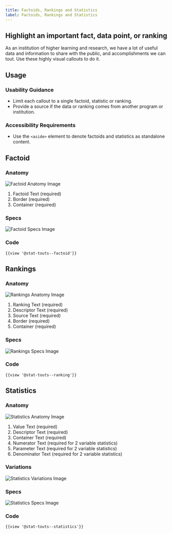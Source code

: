 ```yaml
---
title: Factoids, Rankings and Statistics
label: Factoids, Rankings and Statistics
---
```

## Highlight an important fact, data point, or ranking

As an institution of higher learning and research, we have a lot of useful data and information to share with the public, and accomplishments we can tout. Use these highly visual callouts to do it.

## **Usage**

### **Usability Guidance**

* Limit each callout to a single factoid, statistic or ranking.
* Provide a source if the data or ranking comes from another program or institution.

### **Accessibility Requirements**

* Use the `<aside>` element to denote factoids and statistics as standalone content.

## **Factoid**

### **Anatomy**

<img class="doc-images" alt="Factoid Anatomy Image" title="Factoid Anatomy Image" src="/build/docs/img/Factoids-Rankings-Statistics/Factoids/factoid-anatomy.jpg"/>

1. Factoid Text (required)
2. Border (required)
3. Container (required)

### **Specs**

<img class="doc-images" alt="Factoid Specs Image" title="Factoid Specs Image" src="/build/docs/img/Factoids-Rankings-Statistics/Factoids/factoid-specs.jpg"/>

### **Code**

```
{{view '@stat-touts--factoid'}}
```

## **Rankings**

### **Anatomy**

<img class="doc-images" alt="Rankings Anatomy Image" title="Rankings Anatomy Image" src="/build/docs/img/Factoids-Rankings-Statistics/Rankings/ranking-anatomy.jpg"/>

1. Ranking Text (required)
2. Descriptor Text (required)
3. Source Text (required)
4. Border (required)
5. Container (required)

### **Specs**

<img class="doc-images" alt="Rankings Specs Image" title="Rankings Specs Image" src="/build/docs/img/Factoids-Rankings-Statistics/Rankings/ranking-specs.jpg"/>

### **Code**

```
{{view '@stat-touts--ranking'}}
```

## **Statistics**

### **Anatomy**

<img class="doc-images" alt="Statistics Anatomy Image" title="Statistics Anatomy Image" src="/build/docs/img/Factoids-Rankings-Statistics/Statistics/statistic-anatomy.jpg"/>

1. Value Text (required)
2. Descriptor Text (required)
3. Container Text (required)
4. Numerator Text (required for 2 variable statistics)
5. Parameter Text (required for 2 variable statistics)
6. Denominator Text (required for 2 variable statistics)

### **Variations**

<img class="doc-images" alt="Statistics Variations Image" title="Statistics Variations Image" src="/build/docs/img/Factoids-Rankings-Statistics/Statistics/statistic-variations.jpg"/>

### **Specs**

<img class="doc-images" alt="Statistics Specs Image" title="Statistics Specs Image" src="/build/docs/img/Factoids-Rankings-Statistics/Statistics/statistic-specs.jpg"/>

### **Code**

```
{{view '@stat-touts--statistics'}}
```
